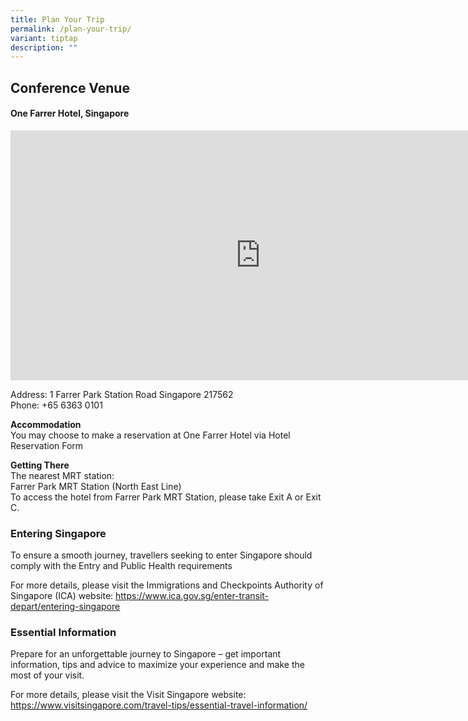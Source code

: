 ```yaml
---
title: Plan Your Trip
permalink: /plan-your-trip/
variant: tiptap
description: ""
---
```

<h2><strong>Conference Venue</strong></h2>
<h4>One Farrer Hotel, Singapore</h4>
<div class="iframe-wrapper">
<iframe style="border:0;" height="400" width="800" allowfullscreen="true" frameborder="0" src="https://www.google.com/maps/embed?pb=!1m18!1m12!1m3!1d3988.771462447102!2d103.85179827660612!3d1.3125456986750113!2m3!1f0!2f0!3f0!3m2!1i1024!2i768!4f13.1!3m3!1m2!1s0x31da19c677cf7f6f%3A0xc21ef0b48ffd7759!2sOne%20Farrer%20Hotel!5e0!3m2!1sen!2ssg!4v1722127970505!5m2!1sen!2ssg"></iframe>
</div>
<p>Address: 1 Farrer Park Station Road Singapore 217562
<br>Phone: +65 6363 0101</p>
<p><strong>Accommodation</strong>
<br>You may choose to make a reservation at One Farrer Hotel via Hotel Reservation
Form</p>
<p><strong>Getting There</strong>
<br>The nearest MRT station:
<br>Farrer Park MRT Station (North East Line)
<br>To access the hotel from Farrer Park MRT Station, please take Exit A or
Exit C.</p>
<h3><strong>Entering Singapore</strong></h3>
<p>To ensure a smooth journey, travellers seeking to enter Singapore should
comply with the Entry and Public Health requirements</p>
<p>For more details, please visit the Immigrations and Checkpoints Authority
of Singapore (ICA) website: <a href="https://www.ica.gov.sg/enter-transit-depart/entering-singapore" rel="noopener noreferrer nofollow" target="_blank"><u>https://www.ica.gov.sg/enter-transit-depart/entering-singapore</u></a>
</p>
<h3><strong>Essential Information</strong></h3>
<p>Prepare for an unforgettable journey to Singapore – get important information,
tips and advice to maximize your experience and make the most of your visit.</p>
<p>For more details, please visit the Visit Singapore website: <a href="https://www.visitsingapore.com/travel-tips/essential-travel-information/" rel="noopener noreferrer nofollow" target="_blank">https://www.visitsingapore.com/travel-tips/essential-travel-information/</a>
</p>
<p></p>